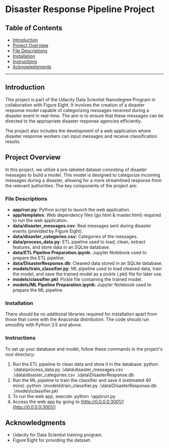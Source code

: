 # Disaster Response Pipeline Project

## Table of Contents
- [Introduction](#introduction)
- [Project Overview](#project-overview)
- [File Descriptions](#file-descriptions)
- [Installation](#installation)
- [Instructions](#instructions)
- [Acknowledgments](#acknowledgments)

---

## Introduction
This project is part of the Udacity Data Scientist Nanodegree Program in collaboration with Figure Eight. It involves the creation of a disaster response model capable of categorizing messages received during a disaster event in real-time. The aim is to ensure that these messages can be directed to the appropriate disaster response agencies efficiently.

The project also includes the development of a web application where disaster response workers can input messages and receive classification results.

## Project Overview
In this project, we utilize a pre-labeled dataset consisting of disaster messages to build a model. This model is designed to categorize incoming messages during a disaster, allowing for a more streamlined response from the relevant authorities. The key components of the project are:

### File Descriptions
- **app/run.py**: Python script to launch the web application.
- **app/templates**: Web dependency files (go.html & master.html) required to run the web application.
- **data/disaster_messages.csv**: Real messages sent during disaster events (provided by Figure Eight).
- **data/disaster_categories.csv**: Categories of the messages.
- **data/process_data.py**: ETL pipeline used to load, clean, extract features, and store data in an SQLite database.
- **data/ETL Pipeline Preparation.ipynb**: Jupyter Notebook used to prepare the ETL pipeline.
- **data/DisasterResponse.db**: Cleaned data stored in an SQLite database.
- **models/train_classifier.py**: ML pipeline used to load cleaned data, train the model, and save the trained model as a pickle (.pkl) file for later use.
- **models/classifier.pkl**: Pickle file containing the trained model.
- **models/ML Pipeline Preparation.ipynb**: Jupyter Notebook used to prepare the ML pipeline.

### Installation
There should be no additional libraries required for installation apart from those that come with the Anaconda distribution. The code should run smoothly with Python 3.5 and above.

### Instructions
To set up your database and model, follow these commands in the project's root directory:

1. Run the ETL pipeline to clean data and store it in the database: 
python .\data\process_data.py .\data\disaster_messages.csv .\data\disaster_categories.csv .\data\DisasterResponse.db
2. Run the ML pipeline to train the classifier and save it (estimated 40 mins):
python .\models\train_classifier.py .\data\DisasterResponse.db .\models\classifier.pkl
3. To run the web app, execute:
python .\app\run.py
4. Access the web app by going to [http://0.0.0.0:3001/](http://0.0.0.0:3001/)

## Acknowledgments
- Udacity for Data Scientist training program.
- Figure Eight for providing the dataset.
